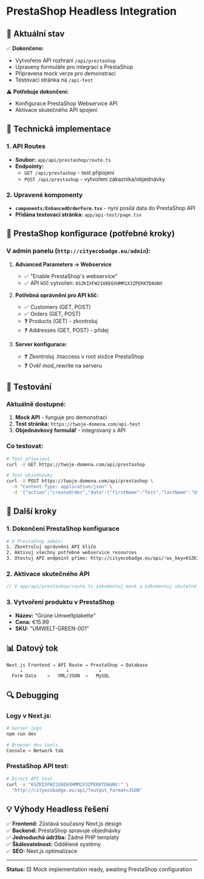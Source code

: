 # PrestaShop Headless Integration

## 🎯 Aktuální stav

✅ **Dokončeno:**
- Vytvořeno API rozhraní `/api/prestashop`
- Upraveny formuláře pro integraci s PrestaShop
- Připravena mock verze pro demonstraci
- Testovací stránka na `/api-test`

⚠️ **Potřebuje dokončení:**
- Konfigurace PrestaShop Webservice API
- Aktivace skutečného API spojení

## 🔧 Technická implementace

### 1. API Routes
- **Soubor:** `app/api/prestashop/route.ts`
- **Endpointy:**
  - `GET /api/prestashop` - test připojení
  - `POST /api/prestashop` - vytvoření zákazníka/objednávky

### 2. Upravené komponenty
- **`components/EnhancedOrderForm.tsx`** - nyní posílá data do PrestaShop API
- **Přidána testovací stránka:** `app/api-test/page.tsx`

## 🏪 PrestaShop konfigurace (potřebné kroky)

### V admin panelu (`http://cityecobadge.eu/admin`):

1. **Advanced Parameters → Webservice**
   - ✅ "Enable PrestaShop's webservice" 
   - ✅ API klíč vytvořen: `6SZKIXFW21U8E6XHMM1X3ZPEKKTDAGNV`

2. **Potřebná oprávnění pro API klíč:**
   - ✅ Customers (GET, POST)
   - ✅ Orders (GET, POST) 
   - ❓ Products (GET) - zkontroluj
   - ❓ Addresses (GET, POST) - přidej

3. **Server konfigurace:**
   - ❓ Zkontroluj .htaccess v root složce PrestaShop
   - ❓ Ověř mod_rewrite na serveru

## 🧪 Testování

### Aktuálně dostupné:
1. **Mock API** - funguje pro demonstraci
2. **Test stránka:** `https://twoje-domena.com/api-test`
3. **Objednávkový formulář** - integrovaný s API

### Co testovat:
```bash
# Test připojení
curl -X GET https://twoje-domena.com/api/prestashop

# Test objednávky  
curl -X POST https://twoje-domena.com/api/prestashop \
  -H "Content-Type: application/json" \
  -d '{"action":"createOrder","data":{"firstName":"Test","lastName":"User","email":"test@example.com"}}'
```

## 🚀 Další kroky

### 1. Dokončení PrestaShop konfigurace
```bash
# V PrestaShop admin:
1. Zkontroluj oprávnění API klíče
2. Aktivuj všechny potřebné webservice resources
3. Otestuj API endpoint přímo: http://cityecobadge.eu/api/?ws_key=6SZKIXFW21U8E6XHMM1X3ZPEKKTDAGNV
```

### 2. Aktivace skutečného API
```typescript
// V app/api/prestashop/route.ts zakomentuj mock a odkomentuj skutečné API volání
```

### 3. Vytvoření produktu v PrestaShop
- **Název:** "Grüne Umweltplakette"
- **Cena:** €15.99
- **SKU:** "UMWELT-GREEN-001"

## 📊 Datový tok

```
Next.js Frontend → API Route → PrestaShop → Database
     ↓                ↓           ↓
  Form Data    →   XML/JSON  →   MySQL
```

## 🔍 Debugging

### Logy v Next.js:
```bash
# Server logs
npm run dev

# Browser dev tools
Console → Network tab
```

### PrestaShop API test:
```bash
# Direct API test
curl -u "6SZKIXFW21U8E6XHMM1X3ZPEKKTDAGNV:" \
  "http://cityecobadge.eu/api/?output_format=JSON"
```

## 💡 Výhody Headless řešení

✅ **Frontend:** Zůstává současný Next.js design  
✅ **Backend:** PrestaShop spravuje objednávky  
✅ **Jednoduchá údržba:** Žádné PHP templaty  
✅ **Škálovatelnost:** Oddělené systémy  
✅ **SEO:** Next.js optimalizace

---

**Status:** 🟨 Mock implementation ready, awaiting PrestaShop configuration